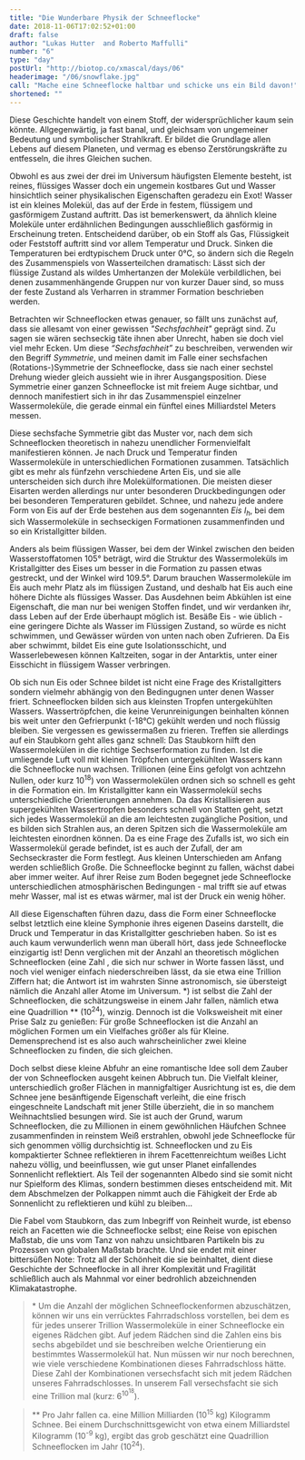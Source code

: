 ```yaml
---
title: "Die Wunderbare Physik der Schneeflocke"
date: 2018-11-06T17:02:52+01:00
draft: false
author: "Lukas Hutter  and Roberto Maffulli"
number: "6"
type: "day"
postUrl: "http://biotop.co/xmascal/days/06"
headerimage: "/06/snowflake.jpg"
call: "Mache eine Schneeflocke haltbar und schicke uns ein Bild davon!"
shortened: ""
---
```

Diese Geschichte handelt von einem Stoff, der widersprüchlicher kaum sein könnte. Allgegenwärtig, ja fast banal, und gleichsam von ungemeiner Bedeutung und symbolischer Strahlkraft. Er bildet die Grundlage allen Lebens auf diesem Planeten, und vermag es ebenso Zerstörungskräfte zu entfesseln, die ihres Gleichen suchen.

Obwohl es aus zwei der drei im Universum häufigsten Elemente besteht, ist reines, flüssiges Wasser doch ein ungemein kostbares Gut und Wasser hinsichtlich seiner physikalischen Eigenschaften geradezu ein Exot! Wasser ist ein kleines Molekül, das auf der Erde in festem, flüssigem und gasförmigem Zustand auftritt. Das ist bemerkenswert, da ähnlich kleine Moleküle unter erdähnlichen Bedingungen ausschließlich gasförmig in Erscheinung treten. Entscheidend darüber, ob ein Stoff als Gas, Flüssigkeit oder Feststoff auftritt sind vor allem Temperatur und Druck. Sinken die Temperaturen bei erdtypischem Druck unter 0°C, so ändern sich die Regeln des Zusammenspiels von Wasserteilchen dramatisch: Lässt sich der flüssige Zustand als wildes Umhertanzen der Moleküle verbildlichen, bei denen zusammenhängende Gruppen nur von kurzer Dauer sind, so muss der feste Zustand als Verharren in strammer Formation beschrieben werden.

Betrachten wir Schneeflocken etwas genauer, so fällt uns zunächst auf, dass sie allesamt von einer gewissen *"Sechsfachheit"* geprägt sind. Zu sagen sie wären sechseckig täte ihnen aber Unrecht, haben sie doch viel viel mehr Ecken. Um diese *“Sechsfachheit”* zu beschreiben, verwenden wir den Begriff *Symmetrie*, und meinen damit im Falle einer sechsfachen (Rotations-)Symmetrie der Schneeflocke, dass sie nach einer sechstel Drehung wieder gleich aussieht wie in ihrer Ausgangsposition. Diese Symmetrie einer ganzen Schneeflocke ist mit freiem Auge sichtbar, und dennoch manifestiert sich in ihr das Zusammenspiel einzelner Wassermoleküle, die gerade einmal ein fünftel eines Milliardstel Meters messen.

Diese sechsfache Symmetrie gibt das Muster vor, nach dem sich Schneeflocken theoretisch in nahezu unendlicher Formenvielfalt manifestieren können. Je nach Druck und Temperatur finden Wassermoleküle in unterschiedlichen Formationen zusammen. Tatsächlich gibt es mehr als fünfzehn verschiedene Arten Eis, und sie alle unterscheiden sich durch ihre Molekülformationen. Die meisten dieser Eisarten werden allerdings nur unter besonderen Druckbedingungen oder bei besonderen Temperaturen gebildet. Schnee, und nahezu jede andere Form von Eis auf der Erde bestehen aus dem sogenannten *Eis I<sub>h</h>*, bei dem sich Wassermoleküle in sechseckigen Formationen zusammenfinden und so ein Kristallgitter bilden.

Anders als beim flüssigen Wasser, bei dem der Winkel zwischen den beiden Wasserstoffatomen 105° beträgt, wird die Struktur des Wassermoleküls im Kristallgitter des Eises um besser in die Formation zu passen etwas gestreckt, und der Winkel wird 109.5°. Darum brauchen Wassermoleküle im Eis auch mehr Platz als im flüssigen Zustand, und deshalb hat Eis auch eine höhere Dichte als flüssiges Wasser. Das Ausdehnen beim Abkühlen ist eine Eigenschaft, die man nur bei wenigen Stoffen findet, und wir verdanken ihr, dass Leben auf der Erde überhaupt möglich ist. Besäße Eis - wie üblich - eine geringere Dichte als Wasser im Flüssigen Zustand, so würde es nicht schwimmen, und Gewässer würden von unten nach oben Zufrieren. Da Eis aber schwimmt, bildet Eis eine gute Isolationsschicht, und Wasserlebewesen können Kaltzeiten, sogar in der Antarktis, unter einer Eisschicht in flüssigem Wasser verbringen.

Ob sich nun Eis oder Schnee bildet ist nicht eine Frage des Kristallgitters sondern vielmehr abhängig von den Bedingugnen unter denen Wasser friert. Schneeflocken bilden sich aus kleinsten Tropfen untergekühlten Wassers. Wassertröpfchen, die keine Verunreinigungen beinhalten können bis weit unter den Gefrierpunkt (-18°C) gekühlt werden und noch flüssig bleiben. Sie vergessen es gewissermaßen zu frieren. Treffen sie allerdings auf ein Staubkorn geht alles ganz schnell: Das Staubkorn hilft den Wassermolekülen in die richtige Sechserformation zu finden. Ist die umliegende Luft voll mit kleinen Tröpfchen untergekühlten Wassers kann die Schneeflocke nun wachsen. Trillionen (eine Eins gefolgt von achtzehn Nullen, oder kurz 10<sup>18</sup>) von Wassermolekülen ordnen sich so schnell es geht in die Formation ein. Im Kristallgitter kann ein Wassermolekül sechs unterschiedliche Orientierungen annehmen. Da das Kristallisieren aus supergekühlten Wassertropfen besonders schnell von Statten geht, setzt sich jedes Wassermolekül an die am leichtesten zugängliche Position, und es bilden sich Strahlen aus, an deren Spitzen sich die Wassermoleküle am leichtesten einordnen können. Da es eine Frage des Zufalls ist, wo sich ein Wassermolekül gerade befindet, ist es auch der Zufall, der am Sechseckraster die Form festlegt. Aus kleinen Unterschieden am Anfang werden schließlich Große. Die Schneeflocke beginnt zu fallen, wächst dabei aber immer weiter. Auf ihrer Reise zum Boden begegnet jede Schneeflocke unterschiedlichen atmosphärischen Bedingungen - mal trifft sie auf etwas mehr Wasser, mal ist es etwas wärmer, mal ist der Druck ein wenig höher.

All diese Eigenschaften führen dazu, dass die Form einer Schneeflocke selbst letztlich eine kleine Symphonie ihres eigenen Daseins darstellt, die Druck und Temperatur in das Kristallgitter geschrieben haben. So ist es auch kaum verwunderlich wenn man überall hört, dass jede Schneeflocke einzigartig ist! Denn verglichen mit der Anzahl an theoretisch möglichen Schneeflocken (eine Zahl , die sich nur schwer in Worte fassen lässt, und noch viel weniger einfach niederschreiben lässt, da sie etwa eine Trillion Ziffern hat; die Antwort ist im wahrsten Sinne astronomisch, sie übersteigt nämlich die Anzahl aller Atome im Universum. \*) ist selbst die Zahl der Schneeflocken, die schätzungsweise in einem Jahr fallen, nämlich etwa eine Quadrillion \*\* (10<sup>24</sup>), winzig. Dennoch ist die Volksweisheit mit einer Prise Salz zu genießen: Für große Schneeflocken ist die Anzahl an möglichen Formen um ein Vielfaches größer als für Kleine. Demensprechend ist es also auch wahrscheinlicher zwei kleine Schneeflocken zu finden, die sich gleichen.

Doch selbst diese kleine Abfuhr an eine romantische Idee soll dem Zauber der von Schneeflocken ausgeht keinen Abbruch tun. Die Vielfalt kleiner, unterschiedlich großer Flächen in mannigfaltiger Ausrichtung ist es, die dem Schnee jene besänftigende Eigenschaft verleiht, die eine frisch eingeschneite Landschaft mit jener Stille überzieht, die in so manchem Weihnachtslied besungen wird. Sie ist auch der Grund, warum Schneeflocken, die zu Millionen in einem gewöhnlichen Häufchen Schnee zusammenfinden in reinstem Weiß erstrahlen, obwohl jede Schneeflocke für sich genommen völlig durchsichtig ist. Schneeflocken und zu Eis kompaktierter Schnee reflektieren in ihrem Facettenreichtum weißes Licht nahezu völlig, und beeinflussen, wie gut unser Planet einfallendes Sonnenlicht reflektiert. Als Teil der sogenannten Albedo sind sie somit nicht nur Spielform des Klimas, sondern bestimmen dieses entscheidend mit. Mit dem Abschmelzen der Polkappen nimmt auch die Fähigkeit der Erde ab Sonnenlicht zu reflektieren und kühl zu bleiben...

Die Fabel vom Staubkorn, das zum Inbegriff von Reinheit wurde, ist ebenso reich an Facetten wie die Schneeflocke selbst; eine Reise von epischen Maßstab, die uns vom Tanz von nahzu unsichtbaren Partikeln bis zu Prozessen von globalen Maßstab brachte. Und sie endet mit einer bittersüßen Note: Trotz all der Schönheit die sie beinhaltet, dient diese Geschichte der Schneeflocke in all ihrer Komplexität und Fragilität schließlich auch als Mahnmal vor einer bedrohlich abzeichnenden Klimakatastrophe.


> \* Um die Anzahl der möglichen Schneeflockenformen abzuschätzen, können wir uns ein verrücktes Fahrradschloss vorstellen, bei dem es für jedes unserer Trillion Wassermoleküle in einer Schneeflocke ein eigenes Rädchen gibt. Auf jedem Rädchen sind die Zahlen eins bis sechs abgebildet und sie beschreiben welche Orientierung ein bestimmtes Wassermolekül hat. Nun müssen wir nur noch berechnen, wie viele verschiedene Kombinationen dieses Fahrradschloss hätte. Diese Zahl der Kombinationen versechsfacht sich mit jedem Rädchen unseres Fahrradschlosses. In unserem Fall versechsfacht sie sich eine Trillion mal (kurz: 6<sup>10<sup>18</sup></sup>).

> \*\* Pro Jahr fallen ca. eine Million Milliarden (10<sup>15</sup> kg) Kilogramm Schnee. Bei einem Durchschnittsgewicht von etwa einem Milliardstel Kilogramm (10<sup>-9</sup> kg), ergibt das grob geschätzt eine Quadrillion Schneeflocken im Jahr (10<sup>24</sup>).
